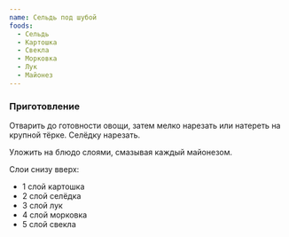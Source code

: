 ```yaml
---
name: Сельдь под шубой
foods:
  - Сельдь
  - Картошка
  - Свекла
  - Морковка
  - Лук
  - Майонез
---
```


### Приготовление

Отварить до готовности овощи, затем мелко нарезать или натереть на крупной тёрке. Селёдку нарезать.

Уложить на блюдо слоями, смазывая каждый майонезом.

Слои снизу вверх:

- 1 слой картошка
- 2 слой селёдка
- 3 слой лук
- 4 слой морковка
- 5 слой свекла
